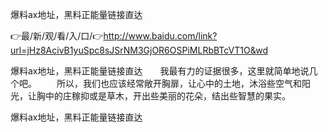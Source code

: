 爆料ax地址，黑料正能量链接直达

👉最/新/观/看/入/口/👉http://www.baidu.com/link?url=jHz8AcivB1yuSpc8sJSrNM3GjOR6OSPiMLRbBTcVT1O&wd

爆料ax地址，黑料正能量链接直达　　我最有力的证据很多，这里就简单地说几个吧。
　　所以，我们也应该经常敞开胸扉，让心中的土地，沐浴些空气和阳光，让胸中的庄稼抑或是草木，开出些美丽的花朵，结出些智慧的果实。


爆料ax地址，黑料正能量链接直达
